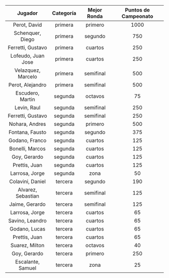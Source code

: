 |      Jugador       |  Categoría  |  Mejor Ronda  |  Puntos de Campeonato  |
|:------------------:|:-----------:|:-------------:|:----------------------:|
|    Perot, David    |   primera   |    primero    |          1000          |
|  Schenquer, Diego  |   primera   |    segundo    |          750           |
| Ferretti, Gustavo  |   primera   |    cuartos    |          250           |
| Lofeudo, Juan Jose |   primera   |    cuartos    |          250           |
| Velazquez, Marcelo |   primera   |   semifinal   |          500           |
|  Perot, Alejandro  |   primera   |   semifinal   |          500           |
|  Escudero, Martin  |   segunda   |    octavos    |           75           |
|    Levin, Raul     |   segunda   |   semifinal   |          250           |
| Ferretti, Gustavo  |   segunda   |   semifinal   |          250           |
|   Nohara, Andres   |   segunda   |    primero    |          500           |
|  Fontana, Fausto   |   segunda   |    segundo    |          375           |
|   Godano, Franco   |   segunda   |    cuartos    |          125           |
|  Bonelli, Marcos   |   segunda   |    cuartos    |          125           |
|    Goy, Gerardo    |   segunda   |    cuartos    |          125           |
|   Prettis, Juan    |   segunda   |    cuartos    |          125           |
|   Larrosa, Jorge   |   segunda   |     zona      |           50           |
|  Colavini, Daniel  |   tercera   |    segundo    |          190           |
| Alvarez, Sebastian |   tercera   |   semifinal   |          125           |
|   Jaime, Gerardo   |   tercera   |   semifinal   |          125           |
|   Larrosa, Jorge   |   tercera   |    cuartos    |           65           |
|  Savino, Leandro   |   tercera   |    cuartos    |           65           |
|   Godano, Lucas    |   tercera   |    cuartos    |           65           |
|   Prettis, Juan    |   tercera   |    cuartos    |           65           |
|   Suarez, Milton   |   tercera   |    octavos    |           40           |
|    Goy, Gerardo    |   tercera   |    primero    |          250           |
| Escalante, Samuel  |   tercera   |     zona      |           25           |
